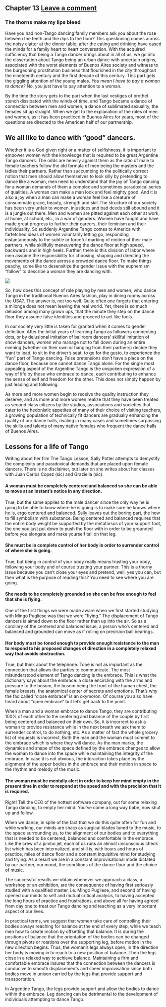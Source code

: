Chapter 13   [Leave a comment](https://tangoourdance.wordpress.com/2009/01/07/chapter-13/#respond)
--------------------------------------------------------------------------------------------------

### The thorns make my lips bleed

Have you had non-Tango dancing family members ask you about the rose between the teeth and the dips to the floor? This questioning comes across the noisy clatter at the dinner table, after the eating and drinking have eased the minds for a family heart to heart conversation. With the acquired sufficiency that being a Tango dancer brings about in all of us, we go into the dissertation about Tango being an urban dance with uncertain origins, associated with the worst elements of Buenos Aires society and witness to the burgeoning prostitution business that flourished in the city throughout the nineteenth century and the first decade of this century. This part gets the giggling attention of the young males. _You mean I have to pay a woman to dance?_ No, you just have to pay attention to a woman.

By the time the story gets to the part when the last vestiges of brothel stench dissipated with the winds of time, and Tango became a dance of connection between men and women, a dance of sublimated sexuality, the females sit up straight. When we get to the explanation of the roles of men and women, as it has been practiced in Buenos Aires for years, most of the questions are directed to the American half of our partnership.

**We all like to dance with “good” dancers.**
---------------------------------------------

Whether it is a God given right or a matter of selfishness, it is important to empower women with the knowledge that is required to be great Argentine Tango dancers. The odds are heavily against them as the ratio of male to female teachers follow the old formula of men being the masters and the ladies their partners. Rather than succumbing to the politically correct notion that men should allow themselves to look silly by pretending to dance like a woman, men need to understand that the joy of Tango dancing for a woman demands of them a complex and sometimes paradoxical series of qualities. A woman can make a man look and feel mighty good. And it is also a joy when a man can make a woman feel like a creature of consummate grace, beauty, strength and skill.The structure of our society has been very unfair to women, injustices and bad deeds still abound and it is a jungle out there. Men and women are pitted against each other at work, at home, at school, etc., in a war of genders. Women have fought and have made great progress to further their careers, their feminism and their individuality. So suddenly Argentine Tango comes to America with farfetched ideas of women voluntarily letting go, responding instantaneously to the subtle or forceful marking of motion of their male partners, while skillfully maneuvering the dance floor at high speed, backwards and in high heels. Further, there is this division of labor where men assume the responsibility for choosing, shaping and directing the movements of the dance across a crowded dance floor. To make things peachy, some like to desensitize the gender issue with the euphemism “follow” to describe a woman they are dancing with.

![](https://i0.wp.com/www.planet-tango.com/images/barefeet.jpg)

So, how does this concept of role playing by men and women, who dance Tango in the traditional Buenos Aires fashion, play in dining rooms across the USA?. The answer is, not too well. Quite often one forgets that entering a milonga does not mean leaving the real world. Yet, there is so much delusion among many grown ups, that the minute they step on the dance floor they assume false identities and proceed to act like fools.

In our society very little is taken for granted when it comes to gender definition. After the initial years of learning Tango as followers connecting dots, or by delusional imitation of ballroom dancers’ skillful imitation of show dancers, women who manage not to fall down during an entire evening (whether on their own or hanging from their partners) decide they want to lead, to sit in the driver’s seat, to go for the gusto, to experience the “fun” part of Tango dancing. False pretensions don’t have a place on the dance floor, because one cannot dance Tango alone. For the single most appealing aspect of the Argentine Tango is the unspoken expression of a way of life by those who embrace to dance, each contributing to enhance the sense of self and freedom for the other. This does not simply happen by just leading and following.

As more and more women begin to receive the quality instruction they deserve, and as more and more women realize that they have been treated as second class citizens by the studios, associations and societies that cater to the hedonistic appetites of many of their choice of visiting teachers, a growing population of technically fit dancers are gradually enhancing the quality of our dance halls, rivaling in many cases and sometimes surpassing the skills and talents of many native females who frequent the dance halls of Buenos Aires.

Lessons for a life of Tango
---------------------------

Writing about her film The Tango Lesson, Sally Potter attempts to demystify the complexity and paradoxical demands that are placed upon female dancers. There is no disclaimer, but later on she writes about her classes with Juan Carlos Copez (sic) and Graziella (sic).

#### A woman must be completely centered and balanced so she can be able to move at an instant’s notice in any direction.

True, but the same applies to the male dancer since the only way he is going to be able to know where he is going is to make sure he knows where he is, ergo centered and balanced. Sally leaves out the boring part, the how to fill symbolism with substance. Being centered and balanced requires that the entire body weight be supported by the metatarsus of your support foot, the one you just put down to push the floor with in order to be grounded before you elongate and make yourself tall on that leg.

#### She must be in complete control of her body in order to surrender control of where she is going.

True, but being in control of your body really means trusting your body, following your body and of course trusting your partner. This is a thorny issue because you can’t close your eyes and pretend, well, yes you can, but then what is the purpose of reading this? You need to see where you are going.

#### She needs to be completely grounded so she can be free enough to feel that she is flying.

One of the first things we were made aware when we first started studying with Mingo Pugliese was that we were “flying.” The displacement of Tango dancers is aimed down to the floor rather than up into the air. So as a corollary of the centered and balanced issue, a person who’s centered and balanced and grounded can move as if rolling on precision ball bearings.

#### Her body must be toned enough to provide enough resistance to the man to respond to his proposed changes of direction in a completely relaxed way that avoids obstruction.

True, but think about the telephone. Tone is not as important as the connection that allows the parties to communicate. The most misunderstood element of Tango dancing is the embrace. This is what the dictionary says about the embrace: a close encircling with the arms and pressure to the bosom, the bosom being the front of the human chest, the female breasts, the anatomical center of secrets and emotions. That’s why the fad called “close embrace” is an oxymoron. Of course you also have heard about “open embrace” but let’s get back to the point.

When a man and a woman embrace to dance Tango, they are contributing 100% of each other to the centering and balance of the couple by first being centered and balanced on their own. So, it is incorrect to ask a woman to provide resistance while in the next breath we ask them to surrender control, to do nothing, etc. As a matter of fact the whole grocery list of requests is incorrect. Both the man and the woman must commit to the embrace which is where they will dance. As the man marks, the dynamics and shape of the space defined by the embrace changes to allow the woman to dance into the space while maintaining the integrity of the embrace. In case it is not obvious, the interaction takes place by the alignment of the upper bodies in the embrace and their motion in space to the rhythm and melody of the music.

#### The woman must be mentally alert in order to keep her mind empty in the present time in order to respond at the speed and with the precision that it is required.

Right! Tell the CEO of the hottest software company, out for some relaxing Tango dancing, to empty her mind. You’ve come a long way babe, now shut up and follow.

When we dance, in spite of the fact that we do this quite often for fun and while working, our minds are sharp as surgical blades tuned to the music, to the space surrounding us, to the alignment of our bodies and to everything that is needed to be centered, balanced and comfortable in the embrace. Like the crew of a jumbo jet, each of us runs an almost unconscious check list which has been internalized, and still is, with hours and hours of practice, miles of dance floor and a constant inquisitive mind for studying and trying. As a result we are in a constant improvisational mode dictated by our partner, our mood, the conditions of the dance floor and the choice of music.

The successful results we obtain whenever we approach a class, a workshop or an exhibition, are the consequence of having first seriously studied with a qualified master, i.e. Mingo Pugliese, and second of having opened our minds to self and mutual critical analysis, to having accepted the long hours of practice and frustrations, and above all for having agreed from day one to treat our Tango dancing and teaching as a very important aspect of our lives.

In practical terms, we suggest that women take care of controlling their bodies always reaching for balance at the end of every step, while we teach men how to create motion by offsetting that balance. It is during the positions of balance that the orientation of the bodies can be changed through pivots or rotations over the supporting leg, before motion in the new direction begins. Thus, the woman’s legs always open, in the direction her body is moving in to reach to a new position of balance. Then the legs close in a relaxed way to achieve balance. Maintaining a firm and comfortable embrace insures that the connection between the dancers is conducive to smooth displacements and sheer improvisation since both bodies move in unison carried by the legs that provide support and transportation.

In Argentine Tango, the legs provide support and allow the bodies to dance within the embrace. Leg dancing can be detrimental to the development of individuals attempting to dance Tango.
